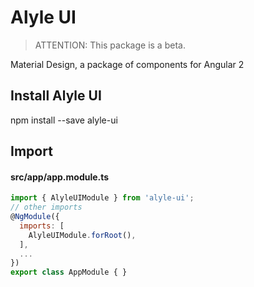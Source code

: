 # Alyle UI
> ATTENTION: This package is a beta.

Material Design, a package of components for Angular 2

## Install Alyle UI

npm install --save alyle-ui

## Import

#### src/app/app.module.ts

```js
import { AlyleUIModule } from 'alyle-ui';
// other imports 
@NgModule({
  imports: [
    AlyleUIModule.forRoot(),
  ],
  ...
})
export class AppModule { }
```

